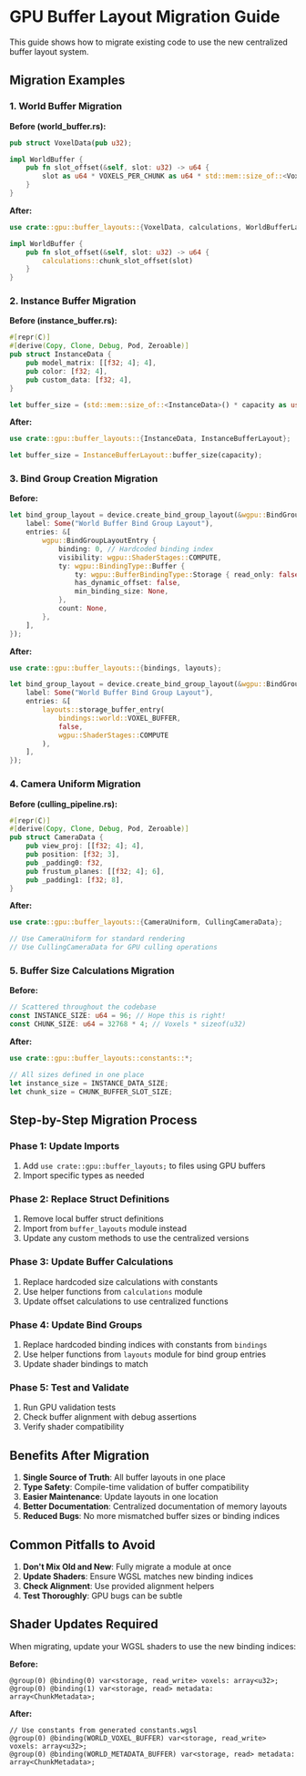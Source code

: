 # GPU Buffer Layout Migration Guide

This guide shows how to migrate existing code to use the new centralized buffer layout system.

## Migration Examples

### 1. World Buffer Migration

**Before (world_buffer.rs):**
```rust
pub struct VoxelData(pub u32);

impl WorldBuffer {
    pub fn slot_offset(&self, slot: u32) -> u64 {
        slot as u64 * VOXELS_PER_CHUNK as u64 * std::mem::size_of::<VoxelData>() as u64
    }
}
```

**After:**
```rust
use crate::gpu::buffer_layouts::{VoxelData, calculations, WorldBufferLayout};

impl WorldBuffer {
    pub fn slot_offset(&self, slot: u32) -> u64 {
        calculations::chunk_slot_offset(slot)
    }
}
```

### 2. Instance Buffer Migration

**Before (instance_buffer.rs):**
```rust
#[repr(C)]
#[derive(Copy, Clone, Debug, Pod, Zeroable)]
pub struct InstanceData {
    pub model_matrix: [[f32; 4]; 4],
    pub color: [f32; 4],
    pub custom_data: [f32; 4],
}

let buffer_size = (std::mem::size_of::<InstanceData>() * capacity as usize) as u64;
```

**After:**
```rust
use crate::gpu::buffer_layouts::{InstanceData, InstanceBufferLayout};

let buffer_size = InstanceBufferLayout::buffer_size(capacity);
```

### 3. Bind Group Creation Migration

**Before:**
```rust
let bind_group_layout = device.create_bind_group_layout(&wgpu::BindGroupLayoutDescriptor {
    label: Some("World Buffer Bind Group Layout"),
    entries: &[
        wgpu::BindGroupLayoutEntry {
            binding: 0, // Hardcoded binding index
            visibility: wgpu::ShaderStages::COMPUTE,
            ty: wgpu::BindingType::Buffer {
                ty: wgpu::BufferBindingType::Storage { read_only: false },
                has_dynamic_offset: false,
                min_binding_size: None,
            },
            count: None,
        },
    ],
});
```

**After:**
```rust
use crate::gpu::buffer_layouts::{bindings, layouts};

let bind_group_layout = device.create_bind_group_layout(&wgpu::BindGroupLayoutDescriptor {
    label: Some("World Buffer Bind Group Layout"),
    entries: &[
        layouts::storage_buffer_entry(
            bindings::world::VOXEL_BUFFER,
            false,
            wgpu::ShaderStages::COMPUTE
        ),
    ],
});
```

### 4. Camera Uniform Migration

**Before (culling_pipeline.rs):**
```rust
#[repr(C)]
#[derive(Copy, Clone, Debug, Pod, Zeroable)]
pub struct CameraData {
    pub view_proj: [[f32; 4]; 4],
    pub position: [f32; 3],
    pub _padding0: f32,
    pub frustum_planes: [[f32; 4]; 6],
    pub _padding1: [f32; 8],
}
```

**After:**
```rust
use crate::gpu::buffer_layouts::{CameraUniform, CullingCameraData};

// Use CameraUniform for standard rendering
// Use CullingCameraData for GPU culling operations
```

### 5. Buffer Size Calculations Migration

**Before:**
```rust
// Scattered throughout the codebase
const INSTANCE_SIZE: u64 = 96; // Hope this is right!
const CHUNK_SIZE: u64 = 32768 * 4; // Voxels * sizeof(u32)
```

**After:**
```rust
use crate::gpu::buffer_layouts::constants::*;

// All sizes defined in one place
let instance_size = INSTANCE_DATA_SIZE;
let chunk_size = CHUNK_BUFFER_SLOT_SIZE;
```

## Step-by-Step Migration Process

### Phase 1: Update Imports
1. Add `use crate::gpu::buffer_layouts;` to files using GPU buffers
2. Import specific types as needed

### Phase 2: Replace Struct Definitions
1. Remove local buffer struct definitions
2. Import from `buffer_layouts` module instead
3. Update any custom methods to use the centralized versions

### Phase 3: Update Buffer Calculations
1. Replace hardcoded size calculations with constants
2. Use helper functions from `calculations` module
3. Update offset calculations to use centralized functions

### Phase 4: Update Bind Groups
1. Replace hardcoded binding indices with constants from `bindings`
2. Use helper functions from `layouts` module for bind group entries
3. Update shader bindings to match

### Phase 5: Test and Validate
1. Run GPU validation tests
2. Check buffer alignment with debug assertions
3. Verify shader compatibility

## Benefits After Migration

1. **Single Source of Truth**: All buffer layouts in one place
2. **Type Safety**: Compile-time validation of buffer compatibility
3. **Easier Maintenance**: Update layouts in one location
4. **Better Documentation**: Centralized documentation of memory layouts
5. **Reduced Bugs**: No more mismatched buffer sizes or binding indices

## Common Pitfalls to Avoid

1. **Don't Mix Old and New**: Fully migrate a module at once
2. **Update Shaders**: Ensure WGSL matches new binding indices
3. **Check Alignment**: Use provided alignment helpers
4. **Test Thoroughly**: GPU bugs can be subtle

## Shader Updates Required

When migrating, update your WGSL shaders to use the new binding indices:

**Before:**
```wgsl
@group(0) @binding(0) var<storage, read_write> voxels: array<u32>;
@group(0) @binding(1) var<storage, read> metadata: array<ChunkMetadata>;
```

**After:**
```wgsl
// Use constants from generated constants.wgsl
@group(0) @binding(WORLD_VOXEL_BUFFER) var<storage, read_write> voxels: array<u32>;
@group(0) @binding(WORLD_METADATA_BUFFER) var<storage, read> metadata: array<ChunkMetadata>;
```